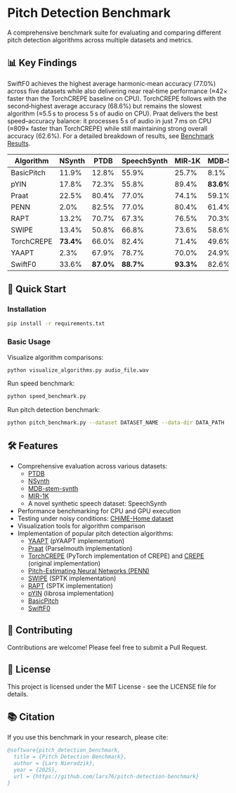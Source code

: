 # Pitch Detection Benchmark

A comprehensive benchmark suite for evaluating and comparing different pitch detection algorithms across multiple datasets and metrics.

## 📊 Key Findings

SwiftF0 achieves the highest average harmonic‑mean accuracy (77.0%) across five datasets while also delivering near real‑time performance (≈42× faster than the TorchCREPE baseline on CPU). TorchCREPE follows with the second‑highest average accuracy (68.6%) but remains the slowest algorithm (≈5.5 s to process 5 s of audio on CPU). Praat delivers the best speed–accuracy balance: it processes 5 s of audio in just 7 ms on CPU (≈809× faster than TorchCREPE) while still maintaining strong overall accuracy (62.6%). For a detailed breakdown of results, see [Benchmark Results](benchmark_results.md).

| **Algorithm**  | **NSynth** | **PTDB** | **SpeechSynth** | **MIR‑1K** | **MDB‑STEM‑Synth** | **Average** |
| -------------- | ---------- | -------- | --------------- | ---------- | ------------------ | ----------- |
| BasicPitch     | 11.9%      | 12.8%    | 55.9%           | 25.7%      | 8.1%               | 22.9%       |
| pYIN           | 17.8%      | 72.3%    | 55.8%           | 89.4%      | **83.6%**              | 63.8%       |
| Praat          | 22.5%      | 80.4%    | 77.0%           | 74.1%      | 59.1%              | 62.6%       |
| PENN           | 2.0%       | 82.5%    | 77.0%           | 80.4%      | 61.4%              | 60.7%       |
| RAPT           | 13.2%      | 70.7%    | 67.3%           | 76.5%      | 70.3%              | 59.6%       |
| SWIPE          | 13.4%      | 50.8%    | 66.8%           | 73.6%      | 58.6%              | 52.6%       |
| TorchCREPE     | **73.4%**      | 66.0%    | 82.4%           | 71.4%      | 49.6%              | 68.6%       |
| YAAPT          | 2.3%       | 67.9%    | 78.7%           | 70.0%      | 24.9%              | 48.8%       |
| SwiftF0        | 33.6%      | **87.0%**    | **88.7%**           | **93.3%**      | 82.6%              | **77.0%**       |

## 🚀 Quick Start

### Installation

```bash
pip install -r requirements.txt
```

### Basic Usage

Visualize algorithm comparisons:
```bash
python visualize_algorithms.py audio_file.wav
```

Run speed benchmark:
```bash
python speed_benchmark.py
```

Run pitch detection benchmark:
```bash
python pitch_benchmark.py --dataset DATASET_NAME --data-dir DATA_PATH
```

## 🛠️ Features

- Comprehensive evaluation across various datasets:
  - [PTDB](https://www.spsc.tugraz.at/databases-and-tools/ptdb-tug-pitch-tracking-database-from-graz-university-of-technology.html)
  - [NSynth](https://magenta.tensorflow.org/datasets/nsynth)
  - [MDB-stem-synth](https://zenodo.org/records/1481172)
  - [MIR-1K](https://zenodo.org/records/3532216)
  - A novel synthetic speech dataset: SpeechSynth
- Performance benchmarking for CPU and GPU execution
- Testing under noisy conditions: [CHiME-Home dataset](https://archive.org/details/chime-home)
- Visualization tools for algorithm comparison
- Implementation of popular pitch detection algorithms:
  - [YAAPT](https://bjbschmitt.github.io/AMFM_decompy/pYAAPT.html) (pYAAPT implementation)
  - [Praat](https://github.com/YannickJadoul/Parselmouth) (Parselmouth implementation)
  - [TorchCREPE](https://github.com/maxrmorrison/torchcrepe) (PyTorch implementation of CREPE) and [CREPE](https://github.com/marl/crepe) (original implementation)
  - [Pitch-Estimating Neural Networks (PENN)](https://github.com/interactiveaudiolab/penn)
  - [SWIPE](https://pysptk.readthedocs.io/en/latest/generated/pysptk.sptk.swipe.html) (SPTK implementation)
  - [RAPT](https://pysptk.readthedocs.io/en/latest/generated/pysptk.sptk.rapt.html) (SPTK implementation)
  - [pYIN](https://librosa.org/doc/main/generated/librosa.pyin.html) (librosa implementation)
  - [BasicPitch](https://github.com/spotify/basic-pitch)
  - [SwiftF0](https://github.com/lars76/swift_f0)

## 🤝 Contributing

Contributions are welcome! Please feel free to submit a Pull Request.

## 📄 License

This project is licensed under the MIT License - see the LICENSE file for details.

## 📚 Citation

If you use this benchmark in your research, please cite:

```bibtex
@software{pitch_detection_benchmark,
  title = {Pitch Detection Benchmark},
  author = {Lars Nieradzik},
  year = {2025},
  url = {https://github.com/lars76/pitch-detection-benchmark}
}
```